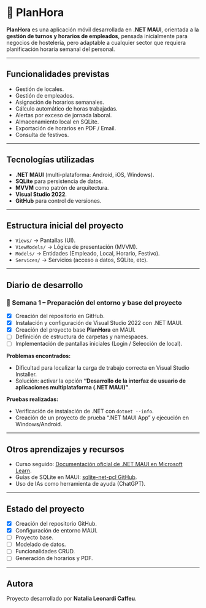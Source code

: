 # 📅 PlanHora

**PlanHora** es una aplicación móvil desarrollada en **.NET MAUI**, orientada a la **gestión de turnos y horarios de empleados**, pensada inicialmente para negocios de hostelería, pero adaptable a cualquier sector que requiera planificación horaria semanal del personal.  

---

## Funcionalidades previstas

- Gestión de locales.  
- Gestión de empleados.  
- Asignación de horarios semanales.  
- Cálculo automático de horas trabajadas.  
- Alertas por exceso de jornada laboral.  
- Almacenamiento local en SQLite.  
- Exportación de horarios en PDF / Email.  
- Consulta de festivos.  

---

## Tecnologías utilizadas

- **.NET MAUI** (multi-plataforma: Android, iOS, Windows).  
- **SQLite** para persistencia de datos.  
- **MVVM** como patrón de arquitectura.  
- **Visual Studio 2022**.  
- **GitHub** para control de versiones.  

---

## Estructura inicial del proyecto

- `Views/` → Pantallas (UI).  
- `ViewModels/` → Lógica de presentación (MVVM).  
- `Models/` → Entidades (Empleado, Local, Horario, Festivo).  
- `Services/` → Servicios (acceso a datos, SQLite, etc).  

---

## Diario de desarrollo

### 🔹 Semana 1 – Preparación del entorno y base del proyecto
- [x] Creación del repositorio en GitHub.  
- [x] Instalación y configuración de Visual Studio 2022 con .NET MAUI.  
- [x] Creación del proyecto base **PlanHora** en MAUI.  
- [ ] Definición de estructura de carpetas y namespaces.  
- [ ] Implementación de pantallas iniciales (Login / Selección de local).  

**Problemas encontrados:**  
- Dificultad para localizar la carga de trabajo correcta en Visual Studio Installer.  
- Solución: activar la opción **“Desarrollo de la interfaz de usuario de aplicaciones multiplataforma (.NET MAUI)”**.  

**Pruebas realizadas:**  
- Verificación de instalación de .NET con `dotnet --info`.  
- Creación de un proyecto de prueba “.NET MAUI App” y ejecución en Windows/Android.  

---

## Otros aprendizajes y recursos

- Curso seguido: [Documentación oficial de .NET MAUI en Microsoft Learn](https://learn.microsoft.com/es-es/dotnet/maui/).  
- Guías de SQLite en MAUI: [sqlite-net-pcl GitHub](https://github.com/praeclarum/sqlite-net). 
- Uso de IAs como herramienta de ayuda (ChatGPT).
---

## Estado del proyecto

- [x] Creación del repositorio GitHub.  
- [x] Configuración de entorno MAUI.  
- [ ] Proyecto base.  
- [ ] Modelado de datos.  
- [ ] Funcionalidades CRUD.  
- [ ] Generación de horarios y PDF.  

---

## Autora

Proyecto desarrollado por **Natalia Leonardi Caffeu**.  
